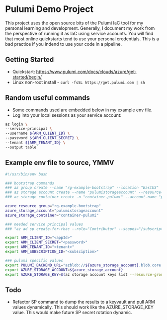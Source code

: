 # Pulumi Demo Project

This project uses the open source bits of the Pulumi IaC tool for my personal
learning and development. Generally, I document my work from the perspective
of running it as IaC using service accounts. You will find that most online
quickstarts tend to use your personal credentials. This is a bad practice if 
you indend to use your code in a pipeline.  

## Getting Started
* Quickstart: <https://www.pulumi.com/docs/clouds/azure/get-started/begin/>
* Linux non-root install - `curl -fsSL https://get.pulumi.com | sh` 

## Random useful commands
* Some commands used are embedded below in my example env file.
* Log into your local sessions as your service account: 
```bash
az login \
--service-principal \
--username ${ARM_CLIENT_ID} \ 
--password ${ARM_CLIENT_SECRET} \ 
--tenant ${ARM_TENANT_ID} \
--output table`
```

## Example env file to source, YMMV
```bash
#!/usr/bin/env bash

### bootstrap commands
### az group create --name "rg-example-bootstrap" --location "EastUS"
### az storage account create --name "pulumistorageaccount" --resource-group "rg-example-bootstrap" --location "EastUS" --sku "Standard_LRS"
### az storage container create -n "container-pulumi" --account-name "pulumistorageaccount"

azure_resource_group="rg-example-bootstrap"
azure_storage_account="pulumistorageaccount"
azure_storage_container="container-pulumi"

### needed service principal values
### "az ad sp create-for-rbac --role="Contributor" --scopes="/subscriptions/<your_subscription>" --years 5"

export ARM_CLIENT_ID="<appId>"
export ARM_CLIENT_SECRET="<password>"
export ARM_TENANT_ID="<tenant>"
export ARM_SUBSCRIPTION_ID="<subsciption>"

### pulumi specific values
export PULUMI_BACKEND_URL="azblob://${azure_storage_account}.blob.core.windows.net/${azure_storage_container}"
export AZURE_STORAGE_ACCOUNT=${azure_storage_account}
export AZURE_STORAGE_KEY=$(az storage account keys list --resource-group ${azure_resource_group} --account-name ${azure_storage_account} --query "[0].value" --output tsv)
```

## Todo
* Refactor SP command to dump the results to a keyvault and pull ARM values
dynamically. This should work like the AZURE_STORAGE_KEY value. This would make
future SP secret rotation dynamic.
